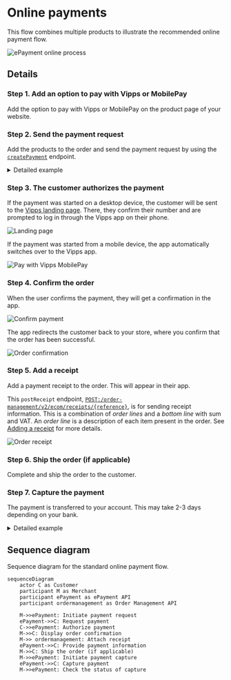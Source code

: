 <!-- START_METADATA
---
title: Vipps MobilePay online payments flow
sidebar_label: Online payments
sidebar_position: 10
description: Using Vipps MobilePay in an online setting
hide_table_of_contents: true
pagination_next: null
pagination_prev: null
---
import AUTHORIZEPAYMENT from '../_common/_customer_authorizes_epayment.md'
import FULLCAPTURE from '../_common/_full_capture.md'
END_METADATA -->

# Online payments

This flow combines multiple products to illustrate the recommended online payment flow.

![ePayment online process](images/ePayment_online.png)

## Details

### Step 1. Add an option to pay with Vipps or MobilePay

Add the option to pay with Vipps or MobilePay on the product page of your website.

### Step 2. Send the payment request

Add the products to the order and send the payment request by using the
[`createPayment`](https://developer.vippsmobilepay.com/api/epayment#tag/CreatePayments/operation/createPayment)
endpoint.

<details>
<summary>Detailed example</summary>
<div>

Here is an example of the parameters for this HTTP POST:

With body:

```json
{
  "amount": {
    "value": 49900,
    "currency": "NOK"
  },
  "paymentMethod": {
    "type": "WALLET"
  },
  "customer": {
    "phoneNumber": 4796574209
  },
  "reference": 2486791679658155992,
  "userFlow": "WEB_REDIRECT",
  "returnUrl": "http://example.com/redirect?reference=2486791679658155992",
  "paymentDescription": "Purchase of socks"
}
```

Set `userFlow` to `WEB_REDIRECT`, so the customer's browser will either do an automatic app-switch or open the landing page to confirm the mobile number.
</div>
</details>

### Step 3. The customer authorizes the payment

If the payment was started on a desktop device, the customer will be sent to the
[Vipps landing page](https://developer.vippsmobilepay.com/docs/vipps-developers/common-topics/vipps-landing-page/).
There, they confirm their number and are prompted to log in through the Vipps app on their phone.

![Landing page](images/vipps-ecom-step2.svg)

If the payment was started from a mobile device, the app automatically switches over to the Vipps app.

![Pay with Vipps MobilePay](images/vipps-ecom-step1-2.png)

<AUTHORIZEPAYMENT />

### Step 4. Confirm the order

When the user confirms the payment, they will get a confirmation in the app.

![Confirm payment](images/vipps-ecom-confirm2.png)

The app redirects the customer back to your store, where you confirm that the order has been successful.

![Order confirmation](images/vipps-ecom-step4-2.png)

### Step 5. Add a receipt

Add a payment receipt to the order. This will appear in their app.

This `postReceipt` endpoint,
[`POST:/order-management/v2/ecom/receipts/{reference}`](https://developer.vippsmobilepay.com/api/order-management/#operation/postReceiptV2),
is for sending receipt information.
This is a combination of *order lines* and a *bottom line* with sum and VAT.
An *order line* is a description of each item present in the order.
See
[Adding a receipt](https://developer.vippsmobilepay.com/docs/APIs/order-management-api/vipps-order-management-api/#adding-a-receipt)
for more details.

![Order receipt](images/order-receipt.png)

### Step 6. Ship the order (if applicable)

Complete and ship the order to the customer.

### Step 7. Capture the payment

<FULLCAPTURE />

The payment is transferred to your account. This may take 2-3 days depending on your bank.

<details>
<summary>Detailed example</summary>
<div>
Here is an example HTTP POST:

[`POST:/epayment/v1/payments/{reference}/capture`](https://developer.vippsmobilepay.com/api/epayment/#tag/AdjustPayments/operation/capturePayment)

With body:

```json
{
  "modificationAmount": {
    "value": 49900,
    "currency": "NOK"
  }
}
```

</div>
</details>

## Sequence diagram

Sequence diagram for the standard online payment flow.

``` mermaid
sequenceDiagram
    actor C as Customer
    participant M as Merchant
    participant ePayment as ePayment API
    participant ordermanagement as Order Management API

    M->>ePayment: Initiate payment request
    ePayment->>C: Request payment
    C->>ePayment: Authorize payment
    M->>C: Display order confirmation
    M->> ordermanagement: Attach receipt
    ePayment->>C: Provide payment information
    M->>C: Ship the order (if applicable)
    M->>ePayment: Initiate payment capture
    ePayment->>C: Capture payment
    M->>ePayment: Check the status of capture
```
